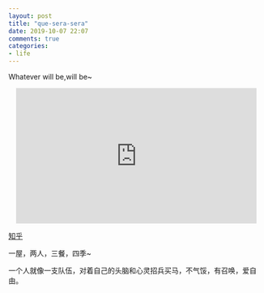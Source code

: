 ```yaml
---
layout: post
title: "que-sera-sera"
date: 2019-10-07 22:07
comments: true
categories: 
- life
---
```


Whatever will be,will be~

<!-- more -->

<center><iframe width="475" height="267" src="https://www.youtube.com/embed/924Ryk0jW7g" frameborder="0" allow="accelerometer; autoplay; encrypted-media; gyroscope; picture-in-picture" allowfullscreen></iframe></center>

[知乎](http://daily.zhihu.com/story/9715197)

一屋，两人，三餐，四季~

一个人就像一支队伍，对着自己的头脑和心灵招兵买马，不气馁，有召唤，爱自由。


